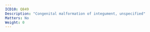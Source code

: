 ```yaml
---
ICD10: Q849
Description: "Congenital malformation of integument, unspecified"
Matters: No
Weight: 0
---
```


